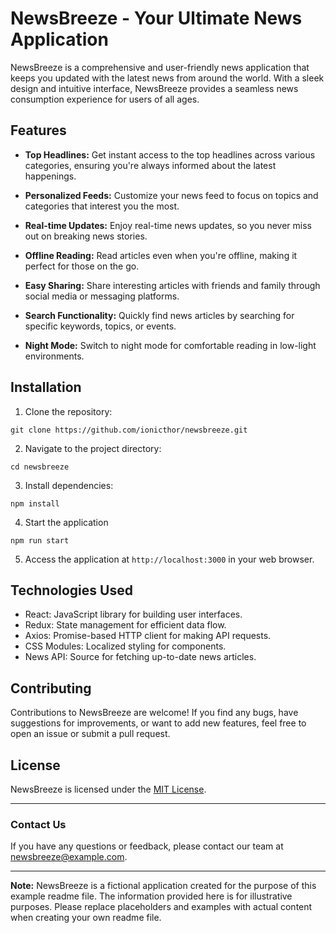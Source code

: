 # NewsBreeze - Your Ultimate News Application

NewsBreeze is a comprehensive and user-friendly news application that keeps you updated with the latest news from around the world. With a sleek design and intuitive interface, NewsBreeze provides a seamless news consumption experience for users of all ages.

## Features

- **Top Headlines:** Get instant access to the top headlines across various categories, ensuring you're always informed about the latest happenings.

- **Personalized Feeds:** Customize your news feed to focus on topics and categories that interest you the most.

- **Real-time Updates:** Enjoy real-time news updates, so you never miss out on breaking news stories.

- **Offline Reading:** Read articles even when you're offline, making it perfect for those on the go.

- **Easy Sharing:** Share interesting articles with friends and family through social media or messaging platforms.

- **Search Functionality:** Quickly find news articles by searching for specific keywords, topics, or events.

- **Night Mode:** Switch to night mode for comfortable reading in low-light environments.

## Installation

1. Clone the repository:

```
git clone https://github.com/ionicthor/newsbreeze.git
```


2. Navigate to the project directory:

```
cd newsbreeze
```


3. Install dependencies:

```
npm install
```

4. Start the application

```
npm run start
```


5. Access the application at `http://localhost:3000` in your web browser.

## Technologies Used

- React: JavaScript library for building user interfaces.
- Redux: State management for efficient data flow.
- Axios: Promise-based HTTP client for making API requests.
- CSS Modules: Localized styling for components.
- News API: Source for fetching up-to-date news articles.

## Contributing

Contributions to NewsBreeze are welcome! If you find any bugs, have suggestions for improvements, or want to add new features, feel free to open an issue or submit a pull request.

## License

NewsBreeze is licensed under the [MIT License](LICENSE).

---

### Contact Us

If you have any questions or feedback, please contact our team at newsbreeze@example.com.

---

**Note:** NewsBreeze is a fictional application created for the purpose of this example readme file. The information provided here is for illustrative purposes. Please replace placeholders and examples with actual content when creating your own readme file.
